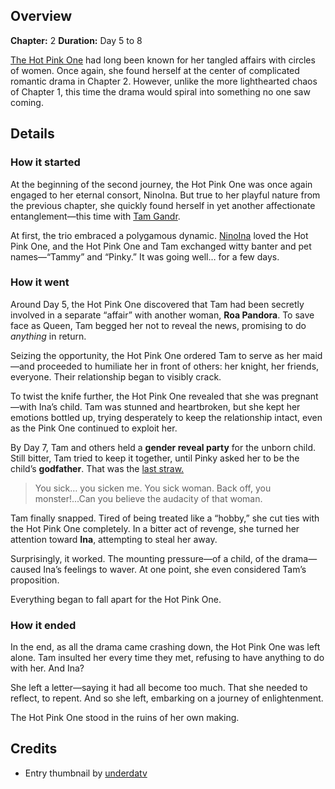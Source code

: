 <!-- title: The Hot Pink One's Collapsing Relationship -->
<!-- quote: I feel something within me... Perhaps, the gift of life. -->
<!-- chapters: 1 -->
<!-- images: (Tam Gandr being humiliated by the Hot Pink One), (Oh yeah, she tried to commit sudoku at one point), (The Hot Pink's gender reveal party), (The Hot Pink One reading Ina's last letter to her) -->
<!-- model: false -->

## Overview

**Chapter:** 2
**Duration:** Day 5 to 8

[The Hot Pink One](#entry:irys-entry) had long been known for her tangled affairs with circles of women. Once again, she found herself at the center of complicated romantic drama in Chapter 2. However, unlike the more lighthearted chaos of Chapter 1, this time the drama would spiral into something no one saw coming.

## Details

### How it started

At the beginning of the second journey, the Hot Pink One was once again engaged to her eternal consort, NinoIna. But true to her playful nature from the previous chapter, she quickly found herself in yet another affectionate entanglement—this time with [Tam Gandr](#entry:kronii-entry).

At first, the trio embraced a polygamous dynamic. [NinoIna](#entry:ina-entry) loved the Hot Pink One, and the Hot Pink One and Tam exchanged witty banter and pet names—“Tammy” and “Pinky.” It was going well… for a few days.

### How it went

Around Day 5, the Hot Pink One discovered that Tam had been secretly involved in a separate “affair” with another woman, **Roa Pandora**. To save face as Queen, Tam begged her not to reveal the news, promising to do _anything_ in return.

Seizing the opportunity, the Hot Pink One ordered Tam to serve as her maid—and proceeded to humiliate her in front of others: her knight, her friends, everyone. Their relationship began to visibly crack.

To twist the knife further, the Hot Pink One revealed that she was pregnant—with Ina’s child. Tam was stunned and heartbroken, but she kept her emotions bottled up, trying desperately to keep the relationship intact, even as the Pink One continued to exploit her.

By Day 7, Tam and others held a **gender reveal party** for the unborn child. Still bitter, Tam tried to keep it together, until Pinky asked her to be the child’s **godfather**. That was the [last straw.](https://www.youtube.com/live/CUh9eciJil4?t=7701)

> You sick… you sicken me. You sick woman.
> Back off, you monster!...Can you believe the audacity of that woman.

Tam finally snapped. Tired of being treated like a “hobby,” she cut ties with the Hot Pink One completely. In a bitter act of revenge, she turned her attention toward **Ina**, attempting to steal her away.

Surprisingly, it worked. The mounting pressure—of a child, of the drama—caused Ina’s feelings to waver. At one point, she even considered Tam’s proposition.

Everything began to fall apart for the Hot Pink One.

### How it ended

In the end, as all the drama came crashing down, the Hot Pink One was left alone. Tam insulted her every time they met, refusing to have anything to do with her. And Ina?

She left a letter—saying it had all become too much. That she needed to reflect, to repent. And so she left, embarking on a journey of enlightenment.

The Hot Pink One stood in the ruins of her own making.

## Credits

- Entry thumbnail by [underdatv](https://x.com/underdatv/status/1921053079169912913/)
